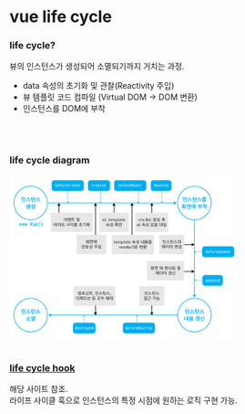# vue life cycle

### life cycle?

뷰의 인스턴스가 생성되어 소멸되기까지 거치는 과정.

-   data 속성의 초기화 및 관찰(Reactivity 주입)
-   뷰 템플릿 코드 컴파일 (Virtual DOM -> DOM 변환)
-   인스턴스를 DOM에 부착

<br/>
<br/>

### life cycle diagram

<img src="../../assets/vueLifeCycle.png" width = 400px>

<br/>
<br/>

### [life cycle hook](https://vuejs.org/api/#Options-Lifecycle-Hooks)

해당 사이트 참조. <br/>
라이프 사이클 훅으로 인스턴스의 특정 시점에 원하는 로직 구현 가능.
